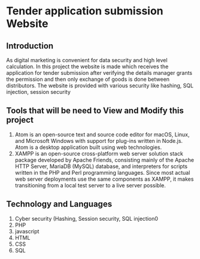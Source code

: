 # Tender application submission Website
## Introduction
As digital marketing is convenient for  data security and high level calculation. In this project the website is made which receives the application for tender submission after verifying the details manager grants the permission and then only exchange of goods is done between distributors. The website is provided with various security like hashing, SQL injection, session security


## Tools that will be need to View and Modify this project

1.	Atom is an open-source text and source code editor for macOS, Linux, and Microsoft Windows with support for plug-ins written in Node.js. Atom is a desktop application built using web technologies.
2.	XAMPP is an open-source cross-platform web server solution stack package developed by Apache Friends, consisting mainly of the Apache HTTP Server, MariaDB (MySQL) database, and interpreters for scripts written in the PHP and Perl programming languages. Since most actual web server deployments use the same components as XAMPP, it makes transitioning from a local test server to a live server possible.

## Technology and Languages
  1. Cyber security (Hashing, Session  security, SQL injection0
  2. PHP
  3. javascript
  4. HTML
  5. CSS
  6. SQL
